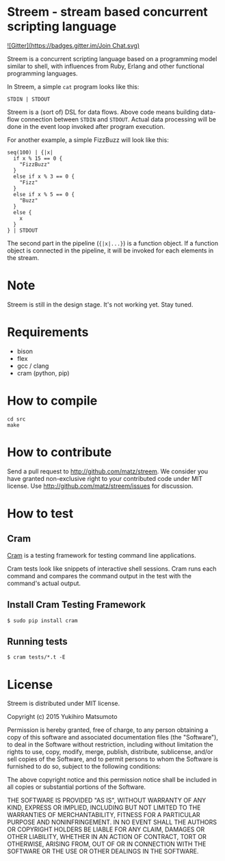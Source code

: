 # Streem - stream based concurrent scripting language

[![Gitter](https://badges.gitter.im/Join Chat.svg)](https://gitter.im/matz/streem?utm_source=badge&utm_medium=badge&utm_campaign=pr-badge&utm_content=badge)

Streem is a concurrent scripting language based on a programming model
similar to shell, with influences from Ruby, Erlang and other
functional programming languages.

In Streem, a simple `cat` program looks like this:

```
STDIN | STDOUT
```

Streem is a (sort of) DSL for data flows.  Above code means
building data-flow connection between `STDIN` and `STDOUT`.
Actual data processing will be done in the event loop
invoked after program execution.

For another example, a simple FizzBuzz will look like this:

```
seq(100) | {|x|
  if x % 15 == 0 {
    "FizzBuzz"
  }
  else if x % 3 == 0 {
    "Fizz"
  }
  else if x % 5 == 0 {
    "Buzz"
  }
  else {
    x
  }
} | STDOUT
```

The second part in the pipeline (`{|x|...}`) is a function
object.  If a function object is connected in the pipeline,
it will be invoked for each elements in the stream.

# Note

Streem is still in the design stage. It's not working yet.  Stay tuned.

# Requirements

* bison
* flex
* gcc / clang
* cram (python, pip)

# How to compile

```
cd src
make
```

# How to contribute

Send a pull request to <http://github.com/matz/streem>.  We consider
you have granted non-exclusive right to your contributed code under
MIT license.  Use <http://github.com/matz/streem/issues> for
discussion.

# How to test

## Cram

[Cram](https://bitheap.org/cram/) is a testing framework for testing command line applications.

Cram tests look like snippets of interactive shell sessions. Cram runs each command and compares the command output in the test with the command's actual output.

## Install Cram Testing Framework

```
$ sudo pip install cram
```

## Running tests

```
$ cram tests/*.t -E
```

# License

Streem is distributed under MIT license.

Copyright (c) 2015 Yukihiro Matsumoto

Permission is hereby granted, free of charge, to any person obtaining a
copy of this software and associated documentation files (the "Software"),
to deal in the Software without restriction, including without limitation
the rights to use, copy, modify, merge, publish, distribute, sublicense,
and/or sell copies of the Software, and to permit persons to whom the
Software is furnished to do so, subject to the following conditions:

The above copyright notice and this permission notice shall be included in
all copies or substantial portions of the Software.

THE SOFTWARE IS PROVIDED "AS IS", WITHOUT WARRANTY OF ANY KIND, EXPRESS OR
IMPLIED, INCLUDING BUT NOT LIMITED TO THE WARRANTIES OF MERCHANTABILITY,
FITNESS FOR A PARTICULAR PURPOSE AND NONINFRINGEMENT. IN NO EVENT SHALL THE
AUTHORS OR COPYRIGHT HOLDERS BE LIABLE FOR ANY CLAIM, DAMAGES OR OTHER
LIABILITY, WHETHER IN AN ACTION OF CONTRACT, TORT OR OTHERWISE, ARISING
FROM, OUT OF OR IN CONNECTION WITH THE SOFTWARE OR THE USE OR OTHER
DEALINGS IN THE SOFTWARE.
